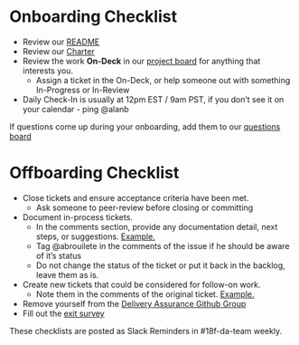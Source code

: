 # Onboarding Checklist
- Review our [README](https://github.com/18F/delivery-assurance/blob/main/docs/charter.md)
- Review our [Charter](https://github.com/18F/delivery-assurance/blob/main/docs/charter.md)
- Review the work **On-Deck** in our [project board](https://github.com/orgs/18F/projects/41) for anything that interests you.
  - Assign a ticket in the On-Deck, or help someone out with something In-Progress or In-Review
- Daily Check-In is usually at 12pm EST / 9am PST, if you don’t see it on your calendar - ping @alanb 

If questions come up during your onboarding, add them to our [questions board](https://docs.google.com/spreadsheets/d/1J8cAcuE2zgpIFSJx_mKOjNmAcQGeYtQbz2vkTuqGI4U/edit#gid=1340104815)

# Offboarding Checklist
- Close tickets and ensure acceptance criteria have been met.
  - Ask someone to peer-review before closing or committing
- Document in-process tickets.
  - In the comments section, provide any documentation detail, next steps, or suggestions. [Example.](https://github.com/orgs/18F/projects/41?pane=issue&itemId=20701671) 
  - Tag @abrouilete in the comments of the issue if he should be aware of it’s status
  - Do not change the status of the ticket or put it back in the backlog, leave them as is.
- Create new tickets that could be considered for follow-on work. 
  - Note them in the comments of the original ticket. [Example.](https://github.com/18F/delivery-assurance/issues/33)
- Remove yourself from the [Delivery Assurance Github Group](https://github.com/orgs/18F/teams/18f-delivery-assurance/members) 
- Fill out the [exit survey](https://docs.google.com/forms/d/e/1FAIpQLSeREJJ0ceZxS_AOyAiMgKRQiZRgdTondFuJ1ReCYl5wEBmJQg/viewform?usp=sf_link)

These checklists are posted as Slack Reminders in #18f-da-team weekly.
